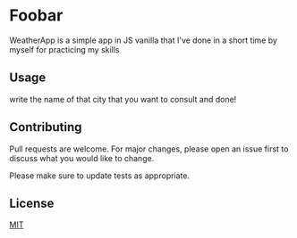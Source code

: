 # Foobar

WeatherApp is a simple app in JS vanilla that I've done in a short time by myself for practicing my skills


## Usage

write the name of that city that you want to consult and done!

## Contributing
Pull requests are welcome. For major changes, please open an issue first to discuss what you would like to change.

Please make sure to update tests as appropriate.

## License
[MIT](https://choosealicense.com/licenses/mit/)